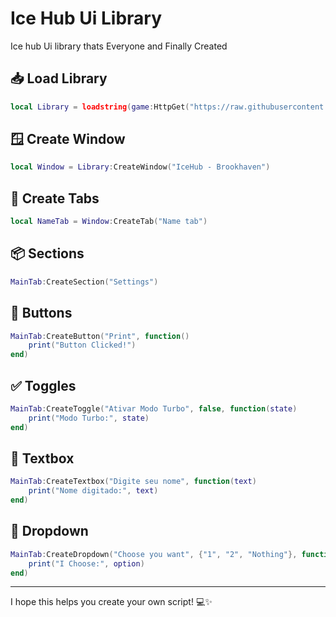 # Ice Hub Ui Library
Ice hub Ui library thats Everyone and Finally Created

## 📥 Load Library  
```lua
local Library = loadstring(game:HttpGet("https://raw.githubusercontent.com/jeffScripts-dev/jeffScripts-dev/main/IceHubUILibrary"))()
```

## 🪟 Create Window  
```lua
local Window = Library:CreateWindow("IceHub - Brookhaven")
```

## 📁 Create Tabs  
```lua
local NameTab = Window:CreateTab("Name tab")
```

## 📦 Sections  
```lua
MainTab:CreateSection("Settings")
```

## 🔘 Buttons  
```lua
MainTab:CreateButton("Print", function()
    print("Button Clicked!")
end)
```

## ✅ Toggles  
```lua
MainTab:CreateToggle("Ativar Modo Turbo", false, function(state)
    print("Modo Turbo:", state)
end)
```

## 📝 Textbox  
```lua
MainTab:CreateTextbox("Digite seu nome", function(text)
    print("Nome digitado:", text)
end)
```

## 🔽 Dropdown  
```lua
MainTab:CreateDropdown("Choose you want", {"1", "2", "Nothing"}, function(option)
    print("I Choose:", option)
end)
```

---

I hope this helps you create your own script! 💻✨
